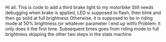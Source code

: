 Hi all. This is code to add a third brake light to my motorbike
Still needs debugging
when brake is applied, LED si supposed to flash, then blink and then go solid at full brightness
Otherwise, it is supposed to be in riding mode at 50% brightness (or whatever parameter I end up with)
Problem: it only does it the first time. Subsequent times goes from riding mode to full brightness skipping the other two steps in the state machine

